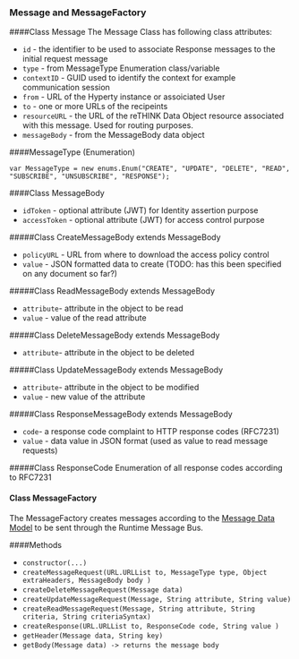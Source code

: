 ### Message and MessageFactory

####Class Message
The Message Class has following class attributes:
* ```id``` - the identifier to be used to associate Response messages to the initial request message
* ```type``` - from MessageType Enumeration class/variable
* ```contextID``` - GUID used to identify the context for example communication session
* ```from``` - URL of the Hyperty instance or assoiciated User
* ```to``` - one or more URLs of the recipeints
* ```resourceURL``` - the URL of the reTHINK Data Object resource associated with this message. Used for routing purposes.
* ```messageBody``` - from the MessageBody data object

####MessageType (Enumeration)
``` 
var MessageType = new enums.Enum("CREATE", "UPDATE", "DELETE", "READ", "SUBSCRIBE", "UNSUBSCRIBE", "RESPONSE");
```

####Class MessageBody
* ```idToken``` - optional attribute (JWT) for Identity assertion purpose
* ```accessToken``` -  optional attribute (JWT) for access control purpose

#####Class CreateMessageBody extends MessageBody
* ```policyURL``` - URL from where to download the access policy control
* ```value``` - JSON formatted data to create (TODO: has this been specified on any document so far?)
 
#####Class ReadMessageBody extends MessageBody
* ```attribute```- attribute in the object to be read
* ```value``` - value of the read attribute

#####Class DeleteMessageBody extends MessageBody
* ```attribute```- attribute in the object to be deleted

#####Class UpdateMessageBody extends MessageBody
* ```attribute```- attribute in the object to be modified
* ```value``` - new value of the attribute

#####Class ResponseMessageBody extends MessageBody
* ```code```- a response code complaint to HTTP response codes (RFC7231)
* ```value``` - data value in JSON format (used as value to read message requests)

#####Class ResponseCode
Enumeration of all response codes according to RFC7231

#### Class MessageFactory
The MessageFactory creates messages according to the [Message Data Model](https://github.com/reTHINK-project/architecture/tree/master/docs/datamodel/message) to be sent through the Runtime Message Bus. 

####Methods
* ```constructor(...)```
* ```createMessageRequest(URL.URLList to, MessageType type, Object extraHeaders, MessageBody body )```
* ```createDeleteMessageRequest(Message data)```
* ```createUpdateMessageRequest(Message, String attribute, String value)```
* ```createReadMessageRequest(Message, String attribute, String criteria, String criteriaSyntax)```
* ```createResponse(URL.URLList to, ResponseCode code, String value )```
* ```getHeader(Message data, String key)```
* ```getBody(Message data) -> returns the message body```
